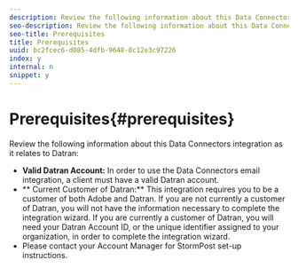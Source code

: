 ```yaml
---
description: Review the following information about this Data Connectors integration as it relates to Datran 
seo-description: Review the following information about this Data Connectors integration as it relates to Datran 
seo-title: Prerequisites
title: Prerequisites
uuid: bc2fcec6-d085-4dfb-9648-0c12e3c97226
index: y
internal: n
snippet: y
---
```


# Prerequisites{#prerequisites}

Review the following information about this Data Connectors integration as it relates to Datran:

* **Valid Datran Account:** In order to use the Data Connectors email integration, a client must have a valid Datran account. 
* ** Current Customer of Datran:** This integration requires you to be a customer of both Adobe and Datran. If you are not currently a customer of Datran, you will not have the information necessary to complete the integration wizard. If you are currently a customer of Datran, you will need your Datran Account ID, or the unique identifier assigned to your organization, in order to complete the integration wizard. 
* Please contact your Account Manager for StormPost set-up instructions.

